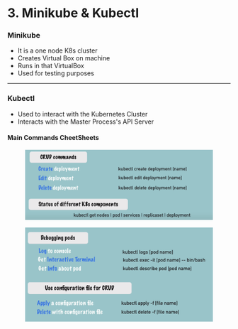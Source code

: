 # 3. Minikube & Kubectl

### Minikube

* It is a one node K8s cluster
* Creates Virtual Box on machine
* Runs in that VirtualBox
* Used for testing purposes

***

### Kubectl

* Used to interact with the Kubernetes Cluster
* Interacts with the Master Process's API Server

#### Main Commands CheetSheets

<figure><img src="../../../.gitbook/assets/image (30).png" alt=""><figcaption></figcaption></figure>

<figure><img src="../../../.gitbook/assets/image (28).png" alt=""><figcaption></figcaption></figure>
